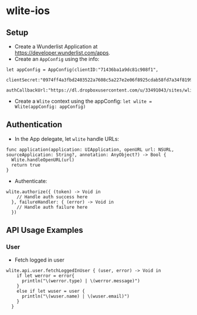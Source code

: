 # wlite-ios

## Setup

* Create a Wunderlist Application at https://developer.wunderlist.com/apps. 
* Create an `AppConfig` using the info:
```
let appConfig = AppConfig(clientID:"71436ba1a9dc81c908f1",
  clientSecret:"0974ff4a3fbd2403522a7608c5a227e2e06f8925cdab58fd7a34f8199dc8",
  authCallbackUrl:"https://dl.dropboxusercontent.com/u/33491043/sites/wlite/success.html")
```
* Create a `Wlite` context using the appConfig: `let wlite = Wlite(appConfig: appConfig)`

## Authentication

* In the App delegate, let `wlite` handle URLs:
```
func application(application: UIApplication, openURL url: NSURL, sourceApplication: String?, annotation: AnyObject?) -> Bool {
  Wlite.handleOpenURL(url)
  return true
}
```
* Authenticate:
```
wlite.authorize({ (token) -> Void in
    // Handle auth success here
  }, failureHandler: { (error) -> Void in
    // Handle auth failure here
  })
```

## API Usage Examples

### User 

* Fetch logged in user
```
wlite.api.user.fetchLoggedInUser { (user, error) -> Void in
    if let werror = error{
      println("\(werror.type) | \(werror.message)")
    }
    else if let wuser = user {
      println("\(wuser.name) | \(wuser.email)")
    }
  }
```
